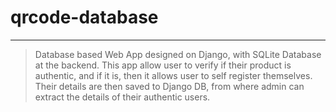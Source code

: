# qrcode-database
---
> Database based Web App designed on Django, with SQLite Database at the backend. This app allow user to verify if their product is authentic, and if it is, then it allows user to self register themselves.
> Their details are then saved to Django DB, from where admin can extract the details of their authentic users.
